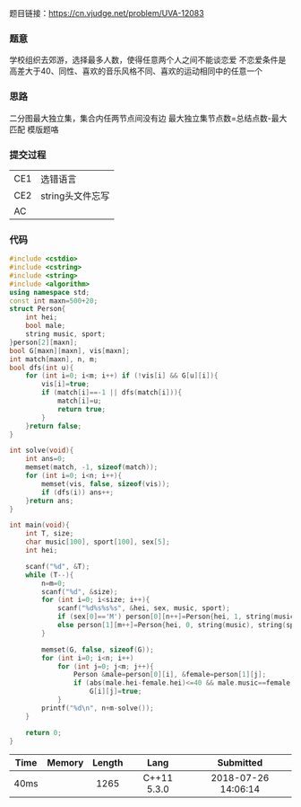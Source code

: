 题目链接：<https://cn.vjudge.net/problem/UVA-12083>

### 题意
学校组织去郊游，选择最多人数，使得任意两个人之间不能谈恋爱
不恋爱条件是高差大于40、同性、喜欢的音乐风格不同、喜欢的运动相同中的任意一个

### 思路
二分图最大独立集，集合内任两节点间没有边
最大独立集节点数=总结点数-最大匹配
模版题咯

### 提交过程
|||
:-|:-
CE1|选错语言
CE2|string头文件忘写
AC|

### 代码
```cpp
#include <cstdio>
#include <cstring>
#include <string>
#include <algorithm>
using namespace std;
const int maxn=500+20;
struct Person{
	int hei;
	bool male;
	string music, sport;
}person[2][maxn];
bool G[maxn][maxn], vis[maxn];
int match[maxn], n, m;
bool dfs(int u){
	for (int i=0; i<m; i++) if (!vis[i] && G[u][i]){
		vis[i]=true;
		if (match[i]==-1 || dfs(match[i])){
			match[i]=u;
			return true;
		}
	}return false;
}

int solve(void){
	int ans=0;
	memset(match, -1, sizeof(match));
	for (int i=0; i<n; i++){
		memset(vis, false, sizeof(vis));
		if (dfs(i)) ans++;
	}return ans;
}

int main(void){
	int T, size;
	char music[100], sport[100], sex[5];
	int hei;

	scanf("%d", &T);
	while (T--){
		n=m=0;
		scanf("%d", &size);
		for (int i=0; i<size; i++){
			scanf("%d%s%s%s", &hei, sex, music, sport);
			if (sex[0]=='M') person[0][n++]=Person{hei, 1, string(music), string(sport)};
			else person[1][m++]=Person{hei, 0, string(music), string(sport)};
		}

		memset(G, false, sizeof(G));
		for (int i=0; i<n; i++)
			for (int j=0; j<m; j++){
				Person &male=person[0][i], &female=person[1][j];
				if (abs(male.hei-female.hei)<=40 && male.music==female.music && male.sport!=female.sport)
					G[i][j]=true;
			}
		printf("%d\n", n+m-solve());
	}

	return 0;
}
```

Time|Memory|Length|Lang|Submitted
:-:|:-:|:-:|:-:|:-:
40ms||1265|C++11 5.3.0|2018-07-26 14:06:14
